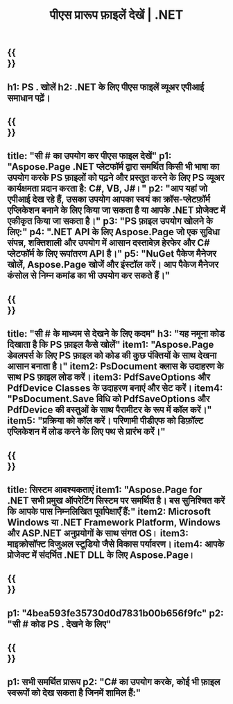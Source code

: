 ﻿---
translation: true
template: /_templates/_viewer-child-net.md
title: पीएस प्रारूप फ़ाइलें देखें | .NET
url: /net/viewer/ps/
description: 'PS फ़ाइलें देखने के लिए खोलें। .नेट फ्रेमवर्क प्लेटफॉर्म, विंडोज और एएसपी.नेट अनुप्रयोगों पर पीएस दस्तावेजों को लोड करने, प्रस्तुत करने और प्रदर्शित करने के लिए सी # स्रोत कोड।'
informat: PS
otherformats: XPS EPS
---

{{<section banner>}}
---
h1: PS . खोलें
h2: .NET के लिए पीएस फाइलें व्यूअर एपीआई समाधान पढ़ें।
---

{{<section overview>}}
---
title: "सी # का उपयोग कर पीएस फाइल देखें"
p1: "Aspose.Page .NET प्लेटफॉर्म द्वारा समर्थित किसी भी भाषा का उपयोग करके PS फ़ाइलों को पढ़ने और प्रस्तुत करने के लिए PS व्यूअर कार्यक्षमता प्रदान करता है: C#, VB, J#।"
p2: "आप यहां जो एपीआई देख रहे हैं, उसका उपयोग आपका स्वयं का क्रॉस-प्लेटफ़ॉर्म एप्लिकेशन बनाने के लिए किया जा सकता है या आपके .NET प्रोजेक्ट में एकीकृत किया जा सकता है।"
p3: "PS फ़ाइल उपयोग खोलने के लिए:"
p4: ".NET API के लिए Aspose.Page जो एक सुविधा संपन्न, शक्तिशाली और उपयोग में आसान दस्तावेज़ हेरफेर और C# प्लेटफॉर्म के लिए रूपांतरण API है।"
p5: "NuGet पैकेज मैनेजर खोलें, Aspose.Page खोजें और इंस्टॉल करें। आप पैकेज मैनेजर कंसोल से निम्न कमांड का भी उपयोग कर सकते हैं।"
---

{{<section feature1>}}
---
title: "सी # के माध्यम से देखने के लिए कदम"
h3: "यह नमूना कोड दिखाता है कि PS फ़ाइल कैसे खोलें"
item1: "Aspose.Page डेवलपर्स के लिए PS फ़ाइल को कोड की कुछ पंक्तियों के साथ देखना आसान बनाता है।"
item2: PsDocument क्लास के उदाहरण के साथ PS फ़ाइल लोड करें।
item3: PdfSaveOptions और PdfDevice Classes के उदाहरण बनाएं और सेट करें।
item4: "PsDocument.Save विधि को PdfSaveOptions और PdfDevice की वस्तुओं के साथ पैरामीटर के रूप में कॉल करें।"
item5: "प्रक्रिया को कॉल करें। परिणामी पीडीएफ को डिफ़ॉल्ट एप्लिकेशन में लोड करने के लिए पथ से प्रारंभ करें।"
---

{{<section feature2>}}
---
title: सिस्टम आवश्यकताएं
item1: "Aspose.Page for .NET सभी प्रमुख ऑपरेटिंग सिस्टम पर समर्थित है। बस सुनिश्चित करें कि आपके पास निम्नलिखित पूर्वापेक्षाएँ हैं:"
item2: Microsoft Windows या .NET Framework Platform, Windows और ASP.NET अनुप्रयोगों के साथ संगत OS।
item3: माइक्रोसॉफ्ट विजुअल स्टूडियो जैसे विकास पर्यावरण।
item4: आपके प्रोजेक्ट में संदर्भित .NET DLL के लिए Aspose.Page।
---

{{<section gist>}}
---
p1: "4bea593fe35730d0d7831b00b656f9fc"
p2: "सी # कोड PS . देखने के लिए"
---

{{<section otherformats>}}
---
p1: सभी समर्थित प्रारूप
p2: "C# का उपयोग करके, कोई भी फ़ाइल स्वरूपों को देख सकता है जिनमें शामिल हैं:"
---

